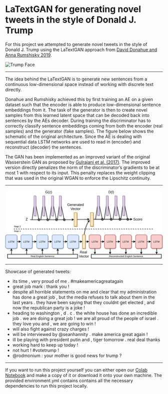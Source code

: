 # LaTextGAN for generating novel tweets in the style of Donald J. Trump 
  
For this project we attempted to generate novel tweets in the style of Donald J. Trump  using the LaTextGAN approach from [David Donahue and Anna Rumshisky 2019](https://arxiv.org/pdf/1810.06640.pdf).

![Trump Face](https://cdn.talkingpointsmemo.com/wp-content/uploads/2019/06/trump-hiss.jpg)
  
---
  
The idea behind the LaTextGAN is to generate new sentences from a continuous low-dimensional space instead of working with discrete text directly. 
  
Donahue and Rumshisky achieved this by first training an AE on a given dataset such that the encoder is able to produce low-dimensional sentence embeddings from it. The task of the generator is then to create novel samples from this learned latent space that can be decoded back into sentences by the AEs decoder. During training the discriminator has to correctly classify sentence embeddings coming from both the encoder (real samples) and the generator (fake samples). The figure below shows the schematic of the original architecture. Since the AE is dealing with sequential data LSTM networks are used to read in (encoder) and reconstruct (decoder) the sentences.  
  
The GAN has been implemented as an improved variant of the original Wasserstein GAN as proposed by [Gulrajani et al. (2017)](https://arxiv.org/pdf/1704.00028.pdf). The improved version directly penalizes the norm of the discriminator’s gradients to be at most 1 with respect to its input. This penalty replaces the weight clipping that was used in the original WGAN to enforce the Lipschitz continuity. 
  
---
  
![Original LaTextGAN Architecture](https://github.com/GerritBartels/LaTextGAN/blob/main/LaTextGAN_Schematic.jpg?raw=true)
  
---
  
Showcase of generated tweets:
* its time , very proud of me . #makeamericagreatagain <End>
* great job mark : thank you ! <End>
* despite all horrible statements on me and clear that my administration has done a great job , but the media refuses to talk about them in the last <num> years . they have been saying that they couldnt get elected , and now the republican party is a joke ! <End>
* heading to washington , d . c . the white house has done an incredible job . we are doing a great job ! we are all proud of the people of israel . they love you and , we are going to win ! <End>
* will also fight against crazy charges ! <End>
* will be interviewed by @seanhannity . make america great again ! <End>
* ill be playing with president putin and , tiger tomorrow . real deal thanks <End>
* working hard to keep up today ! <End>
* not hurt ! #votetrump ! <End>
* @rodmonium <num> : your mother is good news for trump ? <End>
---
  
If you want to run this project yourself you can either open our [Colab Notebook](https://github.com/GerritBartels/LaTextGAN/tree/main/Colab%20Notebook) and make a copy of it or download it onto your own machine. The provided environment.yml contains contains all the necessary dependencies to run this project locally.
